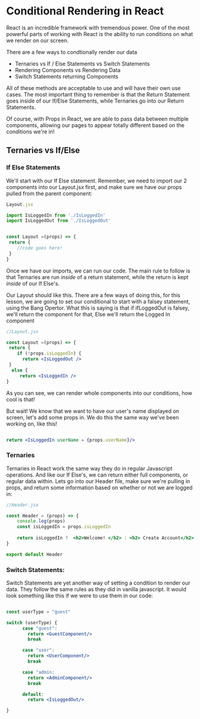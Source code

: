 # Conditional Rendering in React




React is an incredible framework with tremendous power. One of the most powerful parts of working with React is the ability to run conditions on what we render on our screen.

There are a few ways to condtionally render our data
- Ternaries vs If / Else Statements vs Switch Statements
- Rendering Components vs Rendering Data
- Switch Statements returning Components

All of these methods are acceptable to use and will have their own use cases. The most important thing to remember is that the Return Statement goes inside of our If/Else Statements, while Ternaries go into our Return Statements.


Of course, with Props in React, we are able to pass data between multiple components, allowing our pages to appear totally different based on the conditions we're in!


## Ternaries vs If/Else


### If Else Statements

We'll start with our If Else statement. Remember, we need to import our 2 components into our Layout.jsx first, and make sure we have our props pulled from the parent component:


```jsx
Layout.jsx

import IsLoggedIn from './IsLoggedIn'
import IsLoggedOut from './IsLoggedOut'


const Layout =(props) => {
 return {
    //code goes here!
 }
}

```


Once we have our imports, we can run our code.  The main rule to follow is that Ternaries are run *inside* of a return statement, while the return is kept *inside* of our If Else's. 

Our Layout should like this. There are a few ways of doing this, for this lesson, we are going to set our conditional to start with a falsey statement, using the Bang Opertor. What this is saying is that if ifLoggedOut is falsey, we'll return the component for that, Else we'll return the Logged In component


```jsx
//Layout.jsx

const Layout =(props) => {
 return {
    if (!props.isLoggedIn) {
      return <IsLoggedOut />
 }
  else {
     return <IsLoggedIn />
}

```

As you can see, we can render whole components into our conditions, how cool is that!


But wait! We know that we want to have our user's name displayed on screen, let's add some props in. We do this the same way we've been working on, like this!

```jsx

return <IsLoggedIn userName = {props.userName}/>

```


### Ternaries

Ternaries in React work the same way they do in regular Javascript operations. And like our If Else's, we can return either full components, or regular data within. Lets go into our Header file, make sure we're pulling in props, and return some information based on whether or not we are logged in:

```jsx
//Header.jsx

const Header = (props) => {
    console.log(props)
    const isLoggedIn = props.isLoggedIn
    
    return isLoggedIn ?  <h2>Welcome! </h2> : <h2> Create Account</h2>
}

export default Header
```

### Switch Statements:

Switch Statements are yet another way of setting a condition to render our data. They follow the same rules as they did in vanilla javascript. It would look something like this if we were to use them in our code:

```jsx

const userType = "guest"

switch (userType) {
      case "guest":
        return <GuestComponent/>
        break

      case "user":
        return <UserComponent/>
        break

      case "admin:
        return <AdminComponent/>
        break

      default:
        return <IsLoggedOut/>

}
```
